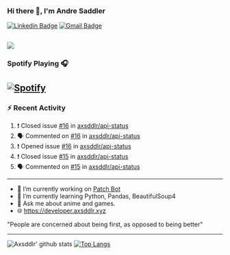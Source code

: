### Hi there 👋, I'm Andre Saddler
[![Linkedin Badge](https://img.shields.io/badge/-andrexsaddler-blue?style=flat-square&logo=Linkedin&logoColor=white&link=https://www.linkedin.com/in/andrexsaddler/)](https://www.linkedin.com/in/andrexsaddler/)
[![Gmail Badge](https://img.shields.io/badge/-contact@rehkloos.com-c14438?style=flat-square&logo=Gmail&logoColor=white&link=mailto:contact@rehkloos.com)](mailto:contact@rehkloos.com)

![](https://komarev.com/ghpvc/?username=axsddlr&color=dc143c)
---
### Spotify Playing 🎧

[![Spotify](https://novatorem.rehkloos.vercel.app/api/spotify)](https://open.spotify.com/user/Rehkloos)
---

### :zap: Recent Activity

<!--START_SECTION:activity-->
1. ❗️ Closed issue [#16](https://github.com/axsddlr/api-status/issues/16) in [axsddlr/api-status](https://github.com/axsddlr/api-status)
2. 🗣 Commented on [#16](https://github.com/axsddlr/api-status/issues/16) in [axsddlr/api-status](https://github.com/axsddlr/api-status)
3. ❗️ Opened issue [#16](https://github.com/axsddlr/api-status/issues/16) in [axsddlr/api-status](https://github.com/axsddlr/api-status)
4. ❗️ Closed issue [#15](https://github.com/axsddlr/api-status/issues/15) in [axsddlr/api-status](https://github.com/axsddlr/api-status)
5. 🗣 Commented on [#15](https://github.com/axsddlr/api-status/issues/15) in [axsddlr/api-status](https://github.com/axsddlr/api-status)
<!--END_SECTION:activity-->

---

- 🔭 I’m currently working on [Patch Bot](https://github.com/axsddlr/patch_bot)
- 🌱 I’m currently learning Python, Pandas, BeautifulSoup4
- 💬 Ask me about anime and games.
- 🌐 https://developer.axsddlr.xyz

"People are concerned about being first, as opposed to being better"

---
![Axsddlr' github stats](https://github-readme-stats.vercel.app/api?username=axsddlr&count_private=true)
[![Top Langs](https://github-readme-stats.vercel.app/api/top-langs/?username=axsddlr&layout=compact)](https://github.com/anuraghazra/github-readme-stats)
